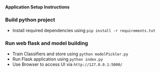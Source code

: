#### Application Setup Instructions

### Build python project
- Install required dependencies using `pip install -r requirements.txt`

### Run web flask and model building
-  Train Classifiers and store using `python modelPickler.py`
-  Run Flask application using `python index.py`
-  Use Browser to access UI via `http://127.0.0.1:5000/`
